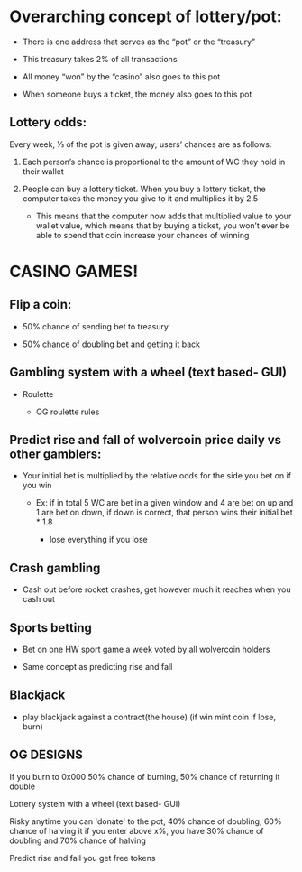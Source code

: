 # Overarching concept of lottery/pot:

-   There is one address that serves as the “pot” or the “treasury”
   
-   This treasury takes 2% of all transactions
    
-   All money “won” by the “casino” also goes to this pot
    
-   When someone buys a ticket, the money also goes to this pot
    

## Lottery odds:
Every week, ⅓ of the pot is given away; users’ chances are as follows:
    

1.  Each person’s chance is proportional to the amount of WC they hold in their wallet
    
2.  People can buy a lottery ticket. When you buy a lottery ticket, the computer takes the money you give to it and multiplies it by 2.5
	- This means that the computer now adds that multiplied value to your wallet value, which means that by buying a ticket, you won’t ever be able to spend that coin increase your chances of winning
    

# CASINO GAMES!

## Flip a coin:

-   50% chance of sending bet to treasury
    
-   50% chance of doubling bet and getting it back
    

## Gambling system with a wheel (text based- GUI)

-   Roulette
    
	-   OG roulette rules
    

## Predict rise and fall of wolvercoin price daily vs other gamblers:

-   Your initial bet is multiplied by the relative odds for the side you bet on if you win
    

	-   Ex: if in total 5 WC are bet in a given window and 4 are bet on up and 1 are bet on down, if down is correct, that person wins their initial bet * 1.8
    

		-   lose everything if you lose
    

## Crash gambling

-   Cash out before rocket crashes, get however much it reaches when you cash out
    

## Sports betting

-   Bet on one HW sport game a week voted by all wolvercoin holders
    
-   Same concept as predicting rise and fall
    

## Blackjack

-   play blackjack against a contract(the house) (if win mint coin if lose, burn)
    

## OG DESIGNS

If you burn to 0x000 50% chance of burning, 50% chance of returning it double

Lottery system with a wheel (text based- GUI)

Risky anytime you can 'donate' to the pot, 40% chance of doubling, 60% chance of halving it if you enter above x%, you have 30% chance of doubling and 70% chance of halving

Predict rise and fall you get free tokens